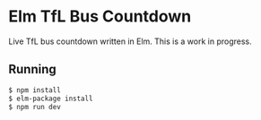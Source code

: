 # Elm TfL Bus Countdown

Live TfL bus countdown written in Elm. This is a work in progress.

## Running

```sh
$ npm install
$ elm-package install
$ npm run dev
```
